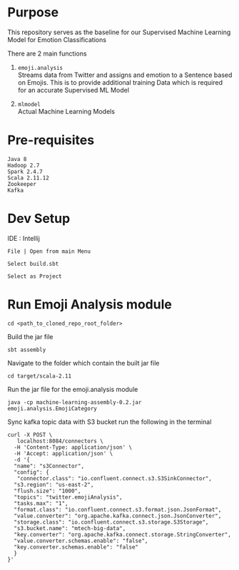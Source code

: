 # Purpose

This repository serves as the baseline for our Supervised Machine Learning Model for Emotion Classifications

There are 2 main functions
1) `emoji.analysis`   
Streams data from Twitter and assigns and emotion to a Sentence based on Emojis. 
This is to provide additional training Data which is required for an accurate Supervised ML Model

2) `mlmodel`  
Actual Machine Learning Models

# Pre-requisites

```
Java 8
Hadoop 2.7
Spark 2.4.7
Scala 2.11.12
Zookeeper
Kafka
```

# Dev Setup

IDE : Intellij

```.env
File | Open from main Menu
```

```.env
Select build.sbt

Select as Project
``` 

# Run Emoji Analysis module

```
cd <path_to_cloned_repo_root_folder>
```
Build the jar file
```
sbt assembly
```

Navigate to the folder which contain the built jar file
```
cd target/scala-2.11
```
Run the jar file for the emoji.analysis module
```
java -cp machine-learning-assembly-0.2.jar emoji.analysis.EmojiCategory
```

Sync kafka topic data with S3 bucket run the following in the terminal
```
curl -X POST \
   localhost:8084/connectors \
  -H 'Content-Type: application/json' \
  -H 'Accept: application/json' \
  -d '{
  "name": "s3Connector",
  "config": {
   "connector.class": "io.confluent.connect.s3.S3SinkConnector",
  "s3.region": "us-east-2",
  "flush.size": "1000",
  "topics": "twitter.emojiAnalysis",
  "tasks.max": "1",
  "format.class": "io.confluent.connect.s3.format.json.JsonFormat",
  "value.converter": "org.apache.kafka.connect.json.JsonConverter",
  "storage.class": "io.confluent.connect.s3.storage.S3Storage",
  "s3.bucket.name": "mtech-big-data",
  "key.converter": "org.apache.kafka.connect.storage.StringConverter",
  "value.converter.schemas.enable": "false",
  "key.converter.schemas.enable": "false"
  }
}'
```